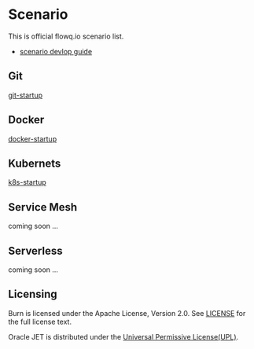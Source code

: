 # Scenario

This is official flowq.io scenario list. 

 *  [scenario devlop guide](https://github.com/flowqio/scenario/blob/master/guide.md)


## Git
   
   [git-startup](https://github.com/flowqio/scenario/git-startup)
   

## Docker
   
   [docker-startup](https://github.com/flowqio/scenario/git-startup)

## Kubernets

   [k8s-startup](https://github.com/flowqio/scenario/git-startup)

	

##  Service Mesh

   coming soon ...


##  Serverless

   coming soon ...



## Licensing
Burn is licensed under the Apache License, Version 2.0. See [LICENSE](https://github.com/flowqio/scenario/blob/master/LICENSE) for the full license text.

Oracle JET is distributed under the [Universal Permissive License(UPL)](https://opensource.org/licenses/UPL).